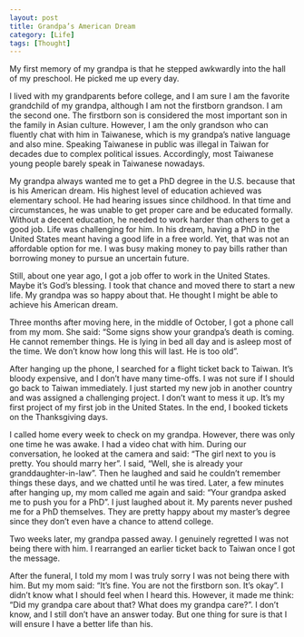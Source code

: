 ```yaml
---
layout: post
title: Grandpa’s American Dream
category: [Life]
tags: [Thought]
---
```


My first memory of my grandpa is that he stepped awkwardly into the hall of my preschool. He picked me up every day.

I lived with my grandparents before college, and I am sure I am the favorite grandchild of my grandpa, although I am not the firstborn grandson. I am the second one. The firstborn son is considered the most important son in the family in Asian culture. However, I am the only grandson who can fluently chat with him in Taiwanese, which is my grandpa’s native language and also mine. Speaking Taiwanese in public was illegal in Taiwan for decades due to complex political issues. Accordingly, most Taiwanese young people barely speak in Taiwanese nowadays.

My grandpa always wanted me to get a PhD degree in the U.S. because that is his American dream. His highest level of education achieved was elementary school. He had hearing issues since childhood. In that time and circumstances, he was unable to get proper care and be educated formally. Without a decent education, he needed to work harder than others to get a good job. Life was challenging for him. In his dream, having a PhD in the United States meant having a good life in a free world. Yet, that was not an affordable option for me. I was busy making money to pay bills rather than borrowing money to pursue an uncertain future.

Still, about one year ago, I got a job offer to work in the United States. Maybe it’s God’s blessing. I took that chance and moved there to start a new life. My grandpa was so happy about that. He thought I might be able to achieve his American dream.

Three months after moving here, in the middle of October, I got a phone call from my mom. She said: “Some signs show your grandpa’s death is coming. He cannot remember things. He is lying in bed all day and is asleep most of the time. We don’t know how long this will last. He is too old”.

After hanging up the phone, I searched for a flight ticket back to Taiwan. It’s bloody expensive, and I don’t have many time-offs. I was not sure if I should go back to Taiwan immediately. I just started my new job in another country and was assigned a challenging project. I don’t want to mess it up. It’s my first project of my first job in the United States. In the end, I booked tickets on the Thanksgiving days.

I called home every week to check on my grandpa. However, there was only one time he was awake. I had a video chat with him. During our conversation, he looked at the camera and said: “The girl next to you is pretty. You should marry her”. I said, “Well, she is already your granddaughter-in-law”. Then he laughed and said he couldn’t remember things these days, and we chatted until he was tired. Later, a few minutes after hanging up, my mom called me again and said: “Your grandpa asked me to push you for a PhD”. I just laughed about it. My parents never pushed me for a PhD themselves. They are pretty happy about my master’s degree since they don’t even have a chance to attend college.

Two weeks later, my grandpa passed away. I genuinely regretted I was not being there with him. I rearranged an earlier ticket back to Taiwan once I got the message.

After the funeral, I told my mom I was truly sorry I was not being there with him. But my mom said: “It’s fine. You are not the firstborn son. It’s okay”. I didn’t know what I should feel when I heard this. However, it made me think: “Did my grandpa care about that? What does my grandpa care?”. I don’t know, and I still don’t have an answer today. But one thing for sure is that I will ensure I have a better life than his.

